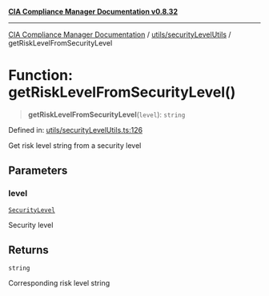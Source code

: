 [**CIA Compliance Manager Documentation v0.8.32**](../../../README.md)

***

[CIA Compliance Manager Documentation](../../../modules.md) / [utils/securityLevelUtils](../README.md) / getRiskLevelFromSecurityLevel

# Function: getRiskLevelFromSecurityLevel()

> **getRiskLevelFromSecurityLevel**(`level`): `string`

Defined in: [utils/securityLevelUtils.ts:126](https://github.com/Hack23/cia-compliance-manager/blob/0dc9a11e510cc2f2986e7debe532892627f2b00f/src/utils/securityLevelUtils.ts#L126)

Get risk level string from a security level

## Parameters

### level

[`SecurityLevel`](../../../types/cia/type-aliases/SecurityLevel.md)

Security level

## Returns

`string`

Corresponding risk level string
